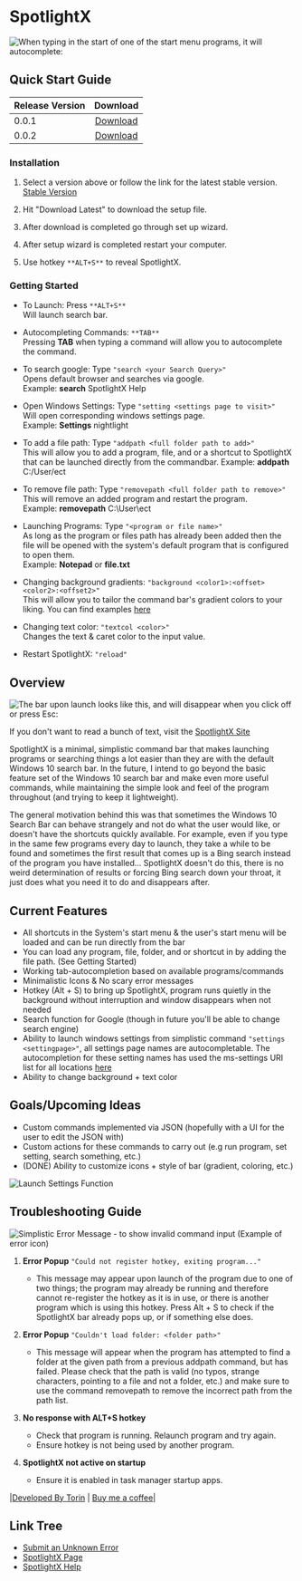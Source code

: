 # SpotlightX

![When typing in the start of one of the start menu programs, it will autocomplete:](https://i.imgur.com/YfQRsqj.gif)

## Quick Start Guide

| Release Version | Download |
| --------------- |:-------------:|
| 0.0.1           | [Download](https://github.com/TorinFelton/SpotlightX/releases/tag/V0.0.1) |
| 0.0.2           | [Download](https://github.com/TorinFelton/SpotlightX/releases/tag/V0.0.2) |


### Installation

1. Select a version above or follow the link for the latest stable version. [Stable Version](https://torinfelton.github.io/SpotlightX/)

2. Hit "Download Latest" to download the setup file.

3. After download is completed go through set up wizard.

4. After setup wizard is completed restart your computer.

5. Use hotkey ``**ALT+S**`` to reveal SpotlightX.

### Getting Started

- To Launch: Press ``**ALT+S**``  
Will launch search bar.

- Autocompleting Commands: ``**TAB**``  
Pressing **TAB** when typing a command will allow you to autocomplete the command.

- To search google: Type ``"search <your Search Query>"``  
Opens default browser and searches via google.  
Example: **search** SpotlightX Help

- Open Windows Settings: Type ``"setting <settings page to visit>"``  
Will open corresponding windows settings page.  
Example: **Settings** nightlight

- To add a file path: Type ``"addpath <full folder path to add>"``  
This will allow you to add a program, file, and or a shortcut to SpotlightX that can be launched directly from the commandbar. 
Example: **addpath** C:/User/ect

- To remove file path: Type ``"removepath <full folder path to remove>"``  
This will remove an added program and restart the program.  
Example: **removepath** C:\User\ect

- Launching Programs: Type ``"<program or file name>"``  
As long as the program or files path has already been added then the file will be opened with the system's default program that is configured to open them.  
Example: **Notepad** or **file.txt**

- Changing background gradients: ``"background <color1>:<offset><color2>:<offset2>"``  
This will allow you to tailor the command bar's gradient colors to your liking. You can find examples [here](https://torinfelton.github.io/SpotlightX/customisation.html)

- Changing text color: ``"textcol <color>"``  
Changes the text & caret color to the input value.

- Restart SpotlightX: ``"reload"``

## Overview

![The bar upon launch looks like this, and will disappear when you click off or press Esc:](https://i.imgur.com/ZsW1MnZ.png)

If you don't want to read a bunch of text, visit the [SpotlightX Site](https://torinfelton.github.io/SpotlightX/)

SpotlightX is a minimal, simplistic command bar that makes launching programs or searching things a lot easier than they are with the default Windows 10 search bar. In the future, I intend to go beyond the basic feature set of the Windows 10 search bar and make even more useful commands, while maintaining the simple look and feel of the program throughout (and trying to keep it lightweight).

The general motivation behind this was that sometimes the Windows 10 Search Bar can behave strangely and not do what the user would like, or doesn't have the shortcuts quickly available. For example, even if you type in the same few programs every day to launch, they take a while to be found and sometimes the first result that comes up is a Bing search instead of the program you have installed... SpotlightX doesn't do this, there is no weird determination of results or forcing Bing search down your throat, it just does what you need it to do and disappears after.


## Current Features

- All shortcuts in the System's start menu & the user's start menu will be loaded and can be run directly from the bar
- You can load any program, file, folder, and or shortcut in by adding the file path. (See Getting Started)
- Working tab-autocompletion based on available programs/commands
- Minimalistic Icons & No scary error messages
- Hotkey (Alt + S) to bring up SpotlightX, program runs quietly in the background without interruption and window disappears when not needed
- Search function for Google (though in future you'll be able to change search engine)
- Ability to launch windows settings from simplistic command ``"settings <settingpage>"``, all settings page names are autocompletable.
  The autocompletion for these setting names has used the ms-settings URI list for all locations [here](https://github.com/TorinFelton/SpotlightX/blob/master/CleanUI/CleanUI/config/ms-settings.txt)
- Ability to change background + text color

## Goals/Upcoming Ideas

- Custom commands implemented via JSON (hopefully with a UI for the user to edit the JSON with)
- Custom actions for these commands to carry out (e.g run program, set setting, search something, etc.)
- (DONE) Ability to customize icons + style of bar (gradient, coloring, etc.)

![Launch Settings Function](https://i.imgur.com/p7wMNS6.gif)

## Troubleshooting Guide

![Simplistic Error Message - to show invalid command input](https://i.imgur.com/TibVPGY.png) (Example of error icon)

1. **Error Popup** ``"Could not register hotkey, exiting program..."``  
    - This message may appear upon launch of the program due to one of two things; the program may already be running and therefore cannot re-register the hotkey as it is in use, or there is another program which is using this hotkey. Press Alt + S to check if the SpotlightX bar already pops up, or if something else does.

2. **Error Popup** ``"Couldn't load folder: <folder path>"``  
    - This message will appear when the program has attempted to find a folder at the given path from a previous addpath command, but has failed. Please check that the path is valid (no typos, strange characters, pointing to a file and not a folder, etc.) and make sure to use the command removepath to remove the incorrect path from the path list.

3. **No response with ALT+S hotkey**  
   - Check that program is running. Relaunch program and try again.  
    - Ensure hotkey is not being used by another program. 

4. **SpotlightX not active on startup**  
    - Ensure it is enabled in task manager startup apps.



|[Developed By Torin](https://github.com/TorinFelton/) |
[Buy me a coffee](https://buymeacoffee.com/torin)|

## Link Tree

- [Submit an Unknown Error](https://github.com/TorinFelton/SpotlightX/issues)
- [SpotlightX Page](https://torinfelton.github.io/SpotlightX/)  
- [SpotlightX Help](https://torinfelton.github.io/SpotlightX/help.html)